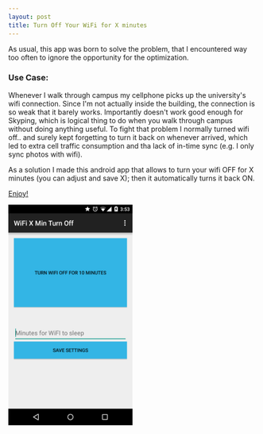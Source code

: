 ```yaml
---
layout: post
title: Turn Off Your WiFi for X minutes
---
```

As usual, this app was born to solve the problem, that I encountered way too often to ignore the opportunity for the optimization. 

### Use Case:
Whenever I walk through campus my cellphone picks up the university's wifi connection. Since I'm not actually inside the building, the connection is so weak that it barely works. Importantly doesn't work good enough for Skyping, which is logical thing to do when you walk through campus without doing anything useful. To fight that problem I normally turned wifi off.. and surely kept forgetting to turn it back on whenever arrived, which led to extra cell traffic consumption and tha lack of in-time sync (e.g. I only sync photos with wifi). 

As a solution I made this android app that allows to turn your wifi OFF for X minutes (you can adjust and save X); then it automatically turns it back ON.

[Enjoy!](https://play.google.com/store/search?q=alexsalo&c=apps&hl=en)

<img src="/images/wifi-off.png" alt="Wifi X Min OFF App" style="width: 250px;"/>
